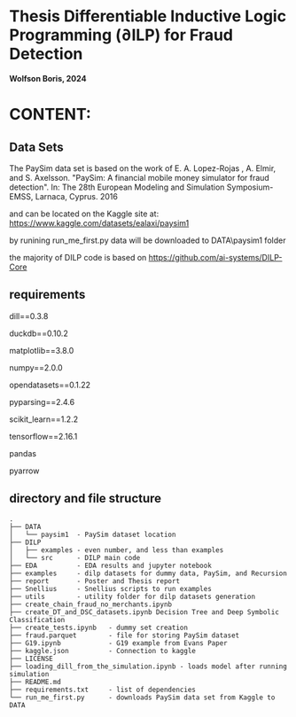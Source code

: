 # Thesis Differentiable Inductive Logic Programming (∂ILP) for Fraud Detection

**Wolfson Boris, 2024**

# CONTENT:

## Data Sets
The PaySim data set is based on the work of 
E. A. Lopez-Rojas , A. Elmir, and S. Axelsson. "PaySim: A financial mobile money simulator for fraud detection". In: The 28th European Modeling and Simulation Symposium-EMSS, Larnaca, Cyprus. 2016
 
and can be located on the Kaggle site at:
https://www.kaggle.com/datasets/ealaxi/paysim1

by runining run\_me\_first.py data will be downloaded to DATA\paysim1 folder

the majority of DILP code is based on
https://github.com/ai-systems/DILP-Core

## requirements
dill==0.3.8

duckdb==0.10.2

matplotlib==3.8.0

numpy==2.0.0

opendatasets==0.1.22

pyparsing==2.4.6

scikit\_learn==1.2.2

tensorflow==2.16.1

pandas

pyarrow

## directory and file structure

```
.
├── DATA
│   └── paysim1  - PaySim dataset location
├── DILP
│   ├── examples - even number, and less than examples
│   └── src      - DILP main code
├── EDA          - EDA results and jupyter notebook
├── examples     - dilp datasets for dummy data, PaySim, and Recursion
├── report       - Poster and Thesis report
├── Snellius     - Snellius scripts to run examples
├── utils        - utility folder for dilp datasets generation
├── create_chain_fraud_no_merchants.ipynb
├── create_DT_and_DSC_datasets.ipynb Decision Tree and Deep Symbolic Classification 
├── create_tests.ipynb   - dummy set creation
├── fraud.parquet        - file for storing PaySim dataset
├── G19.ipynb            - G19 example from Evans Paper
├── kaggle.json          - Connection to kaggle
├── LICENSE
├── loading_dill_from_the_simulation.ipynb - loads model after running simulation
├── README.md
├── requirements.txt     - list of dependencies 
└── run_me_first.py      - downloads PaySim data set from Kaggle to DATA

```

